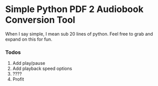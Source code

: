 # Simple Python PDF 2 Audiobook Conversion Tool
When I say simple, I mean sub 20 lines of python. 
Feel free to grab and expand on this for fun. 

### Todos
1. Add play/pause 
2. Add playback speed options
3. ???? 
4. Profit
